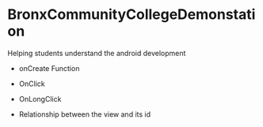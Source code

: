 # BronxCommunityCollegeDemonstation

Helping students understand the android development

- onCreate Function
- OnClick
- OnLongClick

- Relationship between the view and its id
